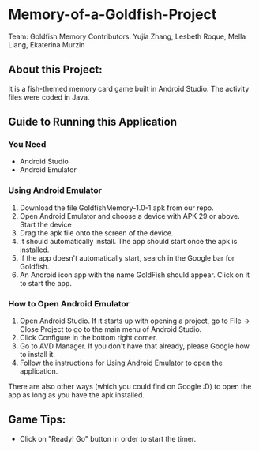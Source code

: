# Memory-of-a-Goldfish-Project

Team: Goldfish Memory
Contributors: Yujia Zhang, Lesbeth Roque, Mella Liang, Ekaterina Murzin

## About this Project:
It is a fish-themed memory card game built in Android Studio. The activity files were coded in Java. 

## Guide to Running this Application

### You Need
- Android Studio
- Android Emulator

### Using Android Emulator
1) Download the file GoldfishMemory-1.0-1.apk from our repo.
2) Open Android Emulator and choose a device with APK 29 or above. Start the device
3) Drag the apk file onto the screen of the device. 
4) It should automatically install. The app should start once the apk is installed.
5) If the app doesn't automatically start, search in the Google bar for Goldfish.
6) An Android icon app with the name GoldFish should appear. Click on it to start the app.

### How to Open Android Emulator
1) Open Android Studio. If it starts up with opening a project, go to File -> Close Project to go to the main menu of Android Studio.
2) Click Configure in the bottom right corner.
3) Go to AVD Manager. If you don't have that already, please Google how to install it.
4) Follow the instructions for Using Android Emulator to open the application. 

There are also other ways (which you could find on Google :D) to open the app as long as you have the apk installed.

## Game Tips:
- Click on "Ready! Go" button in order to start the timer.

